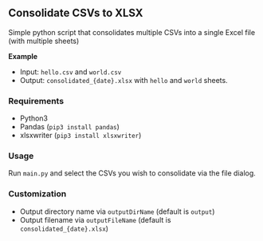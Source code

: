 ## Consolidate CSVs to XLSX
Simple python script that consolidates multiple CSVs into a single Excel file (with multiple sheets)

**Example**

- Input: `hello.csv` and `world.csv` 
- Output: `consolidated_{date}.xlsx` with `hello` and `world` sheets.

### Requirements
- Python3
- Pandas (`pip3 install pandas`)
- xlsxwriter (`pip3 install xlsxwriter`)

### Usage
Run `main.py` and select the CSVs you wish to consolidate via the file dialog. 

### Customization
- Output directory name via `outputDirName` (default is `output`)
- Output filename via `outputFileName` (default is `consolidated_{date}.xlsx`) 